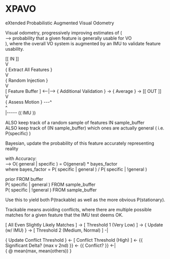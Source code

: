 # XPAVO
eXtended Probabilistic Augmented Visual Odometry

Visual odometry, progressively improving estimates of (<br>
--> probability that a given feature is generally usable for VO<br>
), where the overall VO system is augmented by an IMU to validate feature usability.<br>

\[\[ IN \]\]<br>
V<br>
\{ Extract All Features \}<br>
V<br>
\{ Random Injection \}<br>
V<br>
\[ Feature Buffer \] <--|--> \{ Additional Validation \} -> \{ Average \} -> \[\[ OUT \]\]<br>
V<br>
\{ Assess Motion \} ---^<br>
^<br>
|----- \(\( IMU \)\)<br>

ALSO keep track of a random sample of features IN sample_buffer<br>
ALSO keep track of (IN sample_buffer) which ones are actually general ( i.e. P(specific) )<br>

Bayesian, update the probability of this feature accurately representing reality

with Accuracy:<br>
--> O( general | specific ) = O(general) \* bayes_factor<br>
where bayes_factor = P( specific | general ) / P( specific | \!general )<br>

prior FROM buffer<br>
P( specific | general ) FROM sample_buffer<br>
P( specific | \!general ) FROM sample_buffer<br>

Use this to yield both P(trackable) as well as the more obvious P(stationary). 

Trackable means avoiding conflicts, where there are multiple possible matches for a given feature that the IMU test deems OK. 

\[ All Even Slightly Likely Matches \] -> \[ Threshold 1 (Very Low) \] -> \{ Update (w\/ IMU) \} ->  \[ Threshold 2 (Medium, Normal) \] -|

\{ Update Conflict Threshold \} <- \[ Conflict Threshold (High) \] <- \{\{ Significant Delta? (max v 2nd) \}\} <- \{\{ Conflict? \}\} <-|<br>
\{ @ mean(max, mean(others)) \}<br>
